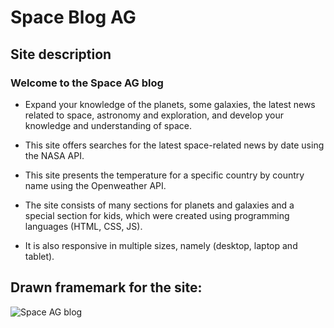 # Space Blog AG
## Site description

### Welcome to the Space AG blog

- Expand your knowledge of the planets, some galaxies, the latest news related to space, astronomy and exploration, and develop your knowledge and understanding of space.

- This site offers searches for the latest space-related news by date using the NASA API.
- This site presents the temperature for a specific country by country name using the Openweather API.

- The site consists of many sections for planets and galaxies and a special section for kids, which were created using programming languages (HTML, CSS, JS).

- It is also responsive in multiple sizes, namely (desktop, laptop and tablet).



## Drawn framemark for the site:

![Space AG blog](https://user-images.githubusercontent.com/109623987/216818499-c9fbf2d8-25de-4137-8adb-c4d4a879f3a3.png)
